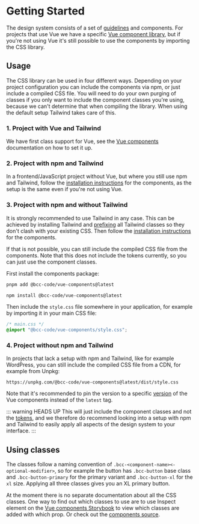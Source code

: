 # Getting Started
The design system consists of a set of [guidelines](../guidelines.md) and components. For projects that use Vue we have a specific [Vue component library](../vue-components/README.md), but if you're not using Vue it's still possible to use the components by importing the CSS library.

## Usage
The CSS library can be used in four different ways. Depending on your project configuration you can include the components via npm, or just include a compiled CSS file. 
You will need to do your own purging of classes if you only want to include the component classes you're using, because we can't determine that when compiling the library. When using the default setup Tailwind takes care of this.

### 1. Project with Vue and Tailwind
We have first class support for Vue, see the [Vue components](../vue-components/README.md) documentation on how to set it up.

### 2. Project with npm and Tailwind
In a frontend/JavaScript project without Vue, but where you still use npm and Tailwind, follow the [installation instructions](../vue-components/README.md#2-install-packages) for the components, as the setup is the same even if you're not using Vue.

### 3. Project with npm and without Tailwind
It is strongly recommended to use Tailwind in any case. This can be achieved by installing Tailwind and [prefixing](https://tailwindcss.com/docs/configuration#prefix) all Tailwind classes so they don't clash with your existing CSS. Then follow the [installation instructions](../vue-components/README.md#2-install-packages) for the components.

If that is not possible, you can still include the compiled CSS file from the components. Note that this does not include the tokens currently, so you can just use the component classes.

First install the components package:

<CodeGroup>
  <CodeGroupItem title="PNPM" active>

```sh
pnpm add @bcc-code/vue-components@latest
```

  </CodeGroupItem>

  <CodeGroupItem title="NPM">

```sh
npm install @bcc-code/vue-components@latest
```

  </CodeGroupItem>
</CodeGroup>

Then include the `style.css` file somewhere in your application, for example by importing it in your main CSS file:

```css
/* main.css */
@import "@bcc-code/vue-components/style.css";
```

### 4. Project without npm and Tailwind
In projects that lack a setup with npm and Tailwind, like for example WordPress, you can still include the compiled CSS file from a CDN, for example from Unpkg:

```
https://unpkg.com/@bcc-code/vue-components@latest/dist/style.css
```

Note that it's recommended to pin the version to a specific [version](https://github.com/bcc-code/bcc-vue-components/releases) of the Vue components instead of the `latest` tag.

::: warning HEADS UP
This will just include the component classes and not the [tokens](../tokens/README.md), and we therefore do recommend looking into a setup with npm and Tailwind to easily apply all aspects of the design system to your interface.
:::

## Using classes
The classes follow a naming convention of `.bcc-<component-name><-optional-modifier>`, so for example the button has `.bcc-button` base class and `.bcc-button-primary` for the primary variant and `.bcc-button-xl` for the `xl` size. Applying all three classes gives you an XL primary button.

At the moment there is no separate documentation about all the CSS classes. One way to find out which classes to use are to use Inspect element on the [Vue components Storybook](https://vue-components-storybook.developer.bcc.no/) to view which classes are added with which prop. Or check out the [components source](https://github.com/bcc-code/bcc-vue-components/tree/main/src/components).
